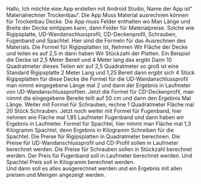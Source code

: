Hallo, Ich möchte eine App erstellen mit Android Studio, Name der App ist“ Materialrechner Trockenbau“.
 Die App Muss Material ausrechnen können für Trockenbau Decke.
Die App muss Felder enthalten wo Man Länge und Breite der Decke eintippen kann, dann Felder für Materialpreise. Solche wie Rigipsplatte, UD-Wandanschlussprofil, CD-Deckenprofil, Schrauben, Fugenband und Spachtel.
Hier sind die Formeln für das Ausrechnen des Materials.
Die Formel für Rigipsplatten ist, Nehmen Wir Fläche der Decke und teilen es auf 2,5 m dann haben Wir Stückzahl der Platten. Ein Beispiel die Decke ist 2,5 Meter Bereit und 4 Meter lang das ergibt Dann 10 Quadratmeter dieses Teilen wir auf 2,5 Quadratmeter so groß ist eine Standard Rigipsplatte 2 Meter Lang und 1,25 Bereit dann ergibt sich 4 Stück Rigipsplatten für diese Decke die Formel für die UD-Wandanschlussprofil man nimmt eingegebene Länge mal 2 und dann der Ergebnis in Laufmeter von UD-Wandanschlussprofilen. Jetzt die Formel für CD-Deckenprofil, man nimmt die eingegebene Bereite teilt auf 50 cm und dann den Ergebnis Mal Länge. Weiter mit Formel für Schrauben, rechne 1 Quadratmeter Fläche mal 20 Stück Schrauben. Jetzt noch weiter mit Formel für Fugenband, hier nehmen wie Fläche mal 1,85 Laufmeter Fugenband und dann haben wir Ergebnis in Laufmeter. Formel für Spachtel, hier nimmt man Fläche mal 1,3 Kilogramm Spachtel, denn Ergebnis in Kilogramm Schreiben für die Spachtel. Die Preise für Rigipsplatten in Quadratmeter berechnen. Die Preise für UD-Wandanschlussprofil und CD-Profil sollen in Laufmeter berechnet werden. Die Preise für Schrauben sollen in Stückzahl berechnet werden. Der Preis für Fugenband soll in Laufmeter berechnet werden. Und Spachtel Preis soll in Kilogramm berechnet werden.  
Und dann soll es alles ausgerechnet werden und ein Ergebnis mit allen preisen und Mengen angezeigt werden.
